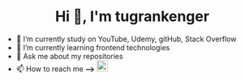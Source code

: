 <h1 align="center">Hi 👋, I'm tugrankenger </h1>

- 🔭 I’m currently study on YouTube, Udemy, gitHub, Stack Overflow
- 🌱 I’m currently learning frontend technologies
- 💬 Ask me about my repositories
- 📫 How to reach me **-->** [<img alt="tugrankenger | LinkedIn" width="22px" color="blue" src="https://cdn.jsdelivr.net/npm/simple-icons@v3/icons/linkedin.svg" />](https://www.linkedin.com/in/tugrankenger/)
